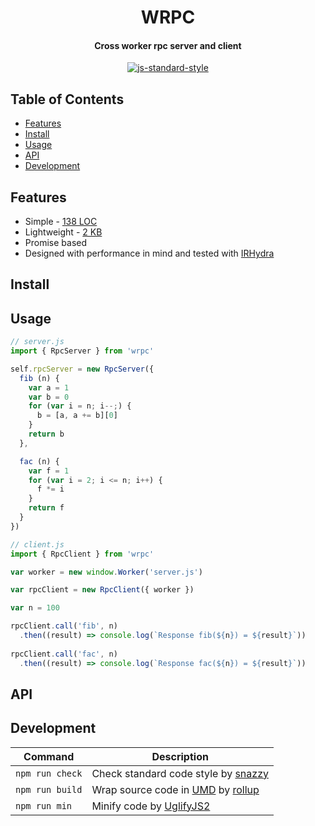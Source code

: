 <h1 align="center">WRPC</h1>
<h4 align="center">Cross worker rpc server and client</h4>
<p align="center">
  <a href="https://github.com/feross/standard" target="_blank">
    <img src="https://img.shields.io/badge/code%20style-standard-brightgreen.svg?style=flat" alt="js-standard-style"/>
  </a>
</p>

## Table of Contents

- [Features](#features)
- [Install](#install)
- [Usage](#usage)
- [API](#api)
- [Development](#development)

## Features

- Simple - [138 LOC](https://github.com/broadsw0rd/wrpc/blob/master/dist/wrpc.js#L138)
- Lightweight - [2 KB](https://github.com/broadsw0rd/wrpc/blob/master/dist/wrpc.min.js)
- Promise based
- Designed with performance in mind and tested with [IRHydra](http://mrale.ph/irhydra/2/)

## Install

## Usage

```js
// server.js
import { RpcServer } from 'wrpc'

self.rpcServer = new RpcServer({
  fib (n) {
    var a = 1
    var b = 0
    for (var i = n; i--;) {
      b = [a, a += b][0]
    }
    return b
  },

  fac (n) {
    var f = 1
    for (var i = 2; i <= n; i++) {
      f *= i
    }
    return f
  }
})
```

```js
// client.js
import { RpcClient } from 'wrpc'

var worker = new window.Worker('server.js')

var rpcClient = new RpcClient({ worker })

var n = 100

rpcClient.call('fib', n)
  .then((result) => console.log(`Response fib(${n}) = ${result}`))
  
rpcClient.call('fac', n)
  .then((result) => console.log(`Response fac(${n}) = ${result}`))
```

## API

## Development

Command | Description
------- | -----------
`npm run check` | Check standard code style by [snazzy](https://www.npmjs.com/package/snazzy)
`npm run build` | Wrap source code in [UMD](https://github.com/umdjs/umd) by [rollup](http://rollupjs.org/)
`npm run min` | Minify code by [UglifyJS2](https://github.com/mishoo/UglifyJS2)
